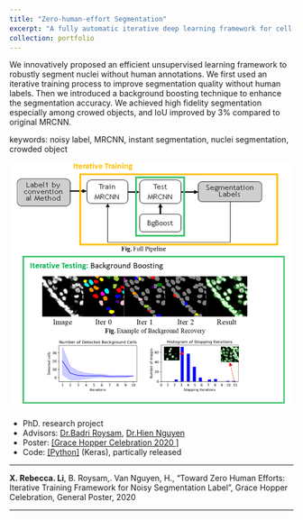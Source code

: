 ```yaml
---
title: "Zero-human-effort Segmentation"
excerpt: "A fully automatic iterative deep learning framework for cell segmentation on noisy Label <br/><img src='/figures/logo-seg.png' width='400'>"
collection: portfolio
---
```



We innovatively proposed an efficient unsupervised learning framework to robustly segment nuclei without human annotations. We first used an iterative training process to improve segmentation quality without human labels. Then we introduced a background boosting technique to enhance the segmentation accuracy. We achieved high fidelity segmentation especially among crowed objects, and IoU improved by 3% compared to original MRCNN.

keywords: noisy label, MRCNN, instant segmentation, nuclei segmentation, crowded object
<p align="center"><img src="/figures/Seg.png" width="550" class="inline"/></p>

- PhD. research project
- Advisors: [Dr.Badri Roysam](http://www.ee.uh.edu/faculty/roysam), [Dr.Hien Nguyen](https://www.hvnguyen.com/)
- Poster: [[Grace Hopper Celebration 2020 ]](https://www.researchgate.net/publication/343385839_Toward_Zero_Human_Efforts_Iterative_Training_Framework_for_Noisy_Segmentation_Label)
- Code: [[Python]](https://github.com/RoysamLab/whole_brain_analysis) (Keras), partically released


---
 **X. Rebecca. Li**, B. Roysam,. Van Nguyen, H., “Toward Zero Human Efforts: Iterative Training Framework for Noisy Segmentation Label”, Grace Hopper Celebration, General Poster, 2020 


---
<!-- << [Back](../) -->
